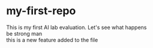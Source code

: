 # my-first-repo
This is my first AI lab evaluation. Let's see what happens
<br>
be strong man
<br>
this is a new feature added to the file
